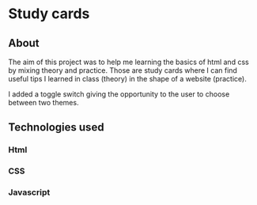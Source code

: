 # Study cards

## About

The aim of this project was to help me learning the basics of html and css by mixing theory and practice. Those are study cards where I can find useful tips I learned in class (theory) in the shape of a website (practice).

I added a toggle switch giving the opportunity to the user to choose between two themes.

## Technologies used

### Html
### CSS
### Javascript

